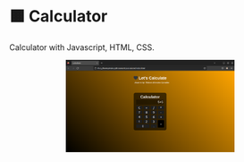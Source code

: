 # 🟧 Calculator

Calculator with Javascript, HTML, CSS.

<div class="my_calculator" align="center">
  <img src="https://github.com/Mat3usCod3/Calculator/blob/main/calculator.png?raw=true" alt="Calculator" width="60%" height="60%">
</div>
